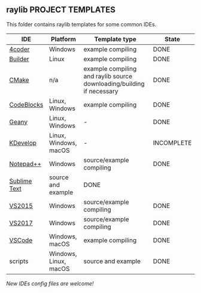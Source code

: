 ## raylib PROJECT TEMPLATES

This folder contains raylib templates for some common IDEs.

IDE | Platform | Template type | State
----| ---------| ------------- | -----
[4coder](http://4coder.net/) | Windows | example compiling | DONE
[Builder](https://wiki.gnome.org/Apps/Builder) | Linux | example compiling | DONE
[CMake](https://cmake.org/) | n/a | example compiling and raylib source downloading/building if necessary | DONE
[CodeBlocks](http://www.codeblocks.org/) | Linux, Windows | example compiling | DONE
[Geany](https://www.geany.org/) | Linux, Windows | - | DONE
[KDevelop](https://www.kdevelop.org/) | Linux, Windows, macOS | - | INCOMPLETE
[Notepad++](https://notepad-plus-plus.org/) | Windows | source/example compiling | DONE
[Sublime Text](https://www.sublimetext.com/) | source and example | DONE
[VS2015](https://www.visualstudio.com) | Windows | source/example compiling | DONE
[VS2017](https://www.visualstudio.com) | Windows | source/example compiling | DONE
[VSCode](https://code.visualstudio.com/) | Windows, macOS | example compiling | DONE
scripts | Windows, Linux, macOS | source and example | DONE

 *New IDEs config files are welcome!*
